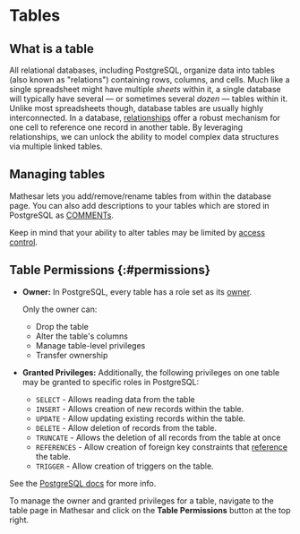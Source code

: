 # Tables

## What is a table

All relational databases, including PostgreSQL, organize data into tables (also known as "relations") containing rows, columns, and cells. Much like a single spreadsheet might have multiple _sheets_ within it, a single database will typically have several &mdash; or sometimes several _dozen_ &mdash; tables within it. Unlike most spreadsheets though, database tables are usually highly interconnected. In a database, [relationships](./relationships.md) offer a robust mechanism for one cell to reference one record in another table. By leveraging relationships, we can unlock the ability to model complex data structures via multiple linked tables.

## Managing tables

Mathesar lets you add/remove/rename tables from within the database page. You can also add descriptions to your tables which are stored in PostgreSQL as [COMMENTs](https://www.postgresql.org/docs/current/sql-comment.html). 

Keep in mind that your ability to alter tables may be limited by [access control](./access-control.md).

## Table Permissions {:#permissions}

- **Owner:** In PostgreSQL, every table has a role set as its [owner](./roles.md#ownership).

    Only the owner can:
    
    - Drop the table
    - Alter the table's columns
    - Manage table-level privileges
    - Transfer ownership

- **Granted Privileges:** Additionally, the following privileges on one table may be granted to specific roles in PostgreSQL:

    - `SELECT` - Allows reading data from the table
    - `INSERT` - Allows creation of new records within the table.
    - `UPDATE` - Allow updating existing records within the table.
    - `DELETE` - Allow deletion of records from the table.
    - `TRUNCATE` - Allows the deletion of all records from the table at once
    - `REFERENCES` - Allow creation of foreign key constraints that [reference](./relationships.md) the table.
    - `TRIGGER` - Allow creation of triggers on the table.

See the [PostgreSQL docs](https://www.postgresql.org/docs/17/ddl-priv.html) for more info.

To manage the owner and granted privileges for a table, navigate to the table page in Mathesar and click on the **Table Permissions** button at the top right.
